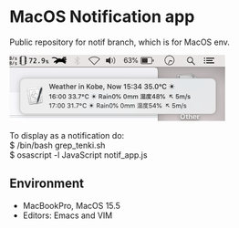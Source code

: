 # MacOS Notification app

Public repository for notif branch, which is for MacOS env.

![Screenshot](getTenki_1534.png)

To display as a notification do:<br>
	$ /bin/bash grep_tenki.sh<br>
	$ osascript -l JavaScript notif_app.js

## Environment
- MacBookPro, MacOS 15.5
- Editors: Emacs and VIM
